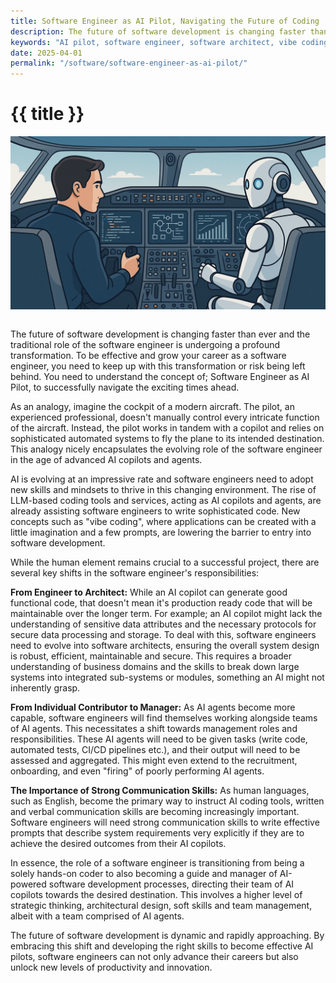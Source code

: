 ```yaml
---
title: Software Engineer as AI Pilot, Navigating the Future of Coding
description: The future of software development is changing faster than ever and the traditional role of the software engineer is undergoing a profound transformation.
keywords: "AI pilot, software engineer, software architect, vibe coding, career development, soft skills"
date: 2025-04-01
permalink: "/software/software-engineer-as-ai-pilot/"
---
```


# {{ title }}

<img src="/content-software/images/software-engineer-ai-pilot.webp" alt="Software Engineer as AI Pilo" class="article-image-primary" style="max-width: 100%; margin-bottom: 1em; float:none; padding:0;" />

The future of software development is changing faster than ever and the traditional role of the software engineer is undergoing a profound transformation. To be effective and grow your career as a software engineer, you need to keep up with this transformation or risk being left behind. You need to understand the concept of; Software Engineer as AI Pilot, to successfully navigate the exciting times ahead.

As an analogy, imagine the cockpit of a modern aircraft. The pilot, an experienced professional, doesn't manually control every intricate function of the aircraft. Instead, the pilot works in tandem with a copilot and relies on sophisticated automated systems to fly the plane to its intended destination. This analogy nicely encapsulates the evolving role of the software engineer in the age of advanced AI copilots and agents.

AI is evolving at an impressive rate and software engineers need to adopt new skills and mindsets to thrive in this changing environment. The rise of LLM-based coding tools and services, acting as AI copilots and agents, are already assisting software engineers to write sophisticated code. New concepts such as "vibe coding", where applications can be created with a little imagination and a few prompts, are lowering the barrier to entry into software development. 

While the human element remains crucial to a successful project, there are several key shifts in the software engineer's responsibilities:

**From Engineer to Architect:** While an AI copilot can generate good functional code, that doesn't mean it's production ready code that will be maintainable over the longer term. For example; an AI copilot might lack the understanding of sensitive data attributes and the necessary protocols for secure data processing and storage. To deal with this, software engineers need to evolve into software architects, ensuring the overall system design is robust, efficient, maintainable and secure. This requires a broader understanding of business domains and the skills to break down large systems into integrated sub-systems or modules, something an AI might not inherently grasp.

**From Individual Contributor to Manager:** As AI agents become more capable, software engineers will find themselves working alongside teams of AI agents. This necessitates a shift towards management roles and responsibilities. These AI agents will need to be given tasks (write code, automated tests, CI/CD pipelines etc.), and their output will need to be assessed and aggregated. This might even extend to the recruitment, onboarding, and even "firing" of poorly performing AI agents.

**The Importance of Strong Communication Skills:** As human languages, such as English, become the primary way to instruct AI coding tools, written and verbal communication skills are becoming increasingly important. Software engineers will need strong communication skills to write effective prompts that describe system requirements very explicitly if they are to achieve the desired outcomes from their AI copilots. 

In essence, the role of a software engineer is transitioning from being a solely hands-on coder to also becoming a guide and manager of AI-powered software development processes, directing their team of AI copilots towards the desired destination. This involves a higher level of strategic thinking, architectural design, soft skills and team management, albeit with a team comprised of AI agents.

The future of software development is dynamic and rapidly approaching. By embracing this shift and developing the right skills to become effective AI pilots, software engineers can not only advance their careers but also unlock new levels of productivity and innovation. 

<div id="comments" class="comments"></div>